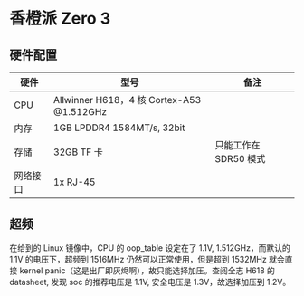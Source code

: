 # 香橙派 Zero 3

## 硬件配置

| 硬件 | 型号 | 备注 |
| ---- | ---- | ---- |
| CPU | Allwinner H618，4 核 Cortex-A53 @1.512GHz |  |
| 内存 | 1GB LPDDR4 1584MT/s, 32bit |  |
| 存储 | 32GB TF 卡 | 只能工作在 SDR50 模式 |
| 网络接口 | 1x RJ-45 |  |

## 超频

在给到的 Linux 镜像中，CPU 的 oop_table 设定在了 1.1V, 1.512GHz，而默认的 1.1V 的电压下，超频到 1516MHz 仍然可以正常使用，但是超到 1532MHz 就会直接 kernel panic（这是出厂即灰烬啊），故只能选择加压。查阅全志 H618 的 datasheet, 发现 soc 的推荐电压是 1.1V, 安全电压是 1.3V，故选择加压到 1.2V。
